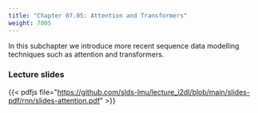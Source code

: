 ```yaml
---
title: "Chapter 07.05: Attention and Transformers"
weight: 7005
---
```

In this subchapter we introduce more recent sequence data modelling techniques such as attention and transformers.

<!--more-->
### Lecture slides

{{< pdfjs file="https://github.com/slds-lmu/lecture_i2dl/blob/main/slides-pdf/rnn/slides-attention.pdf" >}}

